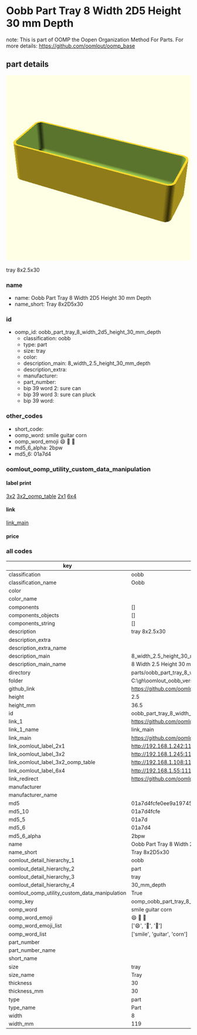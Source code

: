 # Oobb Part Tray 8 Width 2D5 Height 30 mm Depth  

note: This is part of OOMP the Oopen Organization Method For Parts. For more details: https://github.com/oomlout/oomp_base

##  part details
  

[![](3dpr.png)](3dpr.png)

tray 8x2.5x30



### name
* name: Oobb Part Tray 8 Width 2D5 Height 30 mm Depth
* name_short: Tray 8x2D5x30 
### id
* oomp_id: oobb_part_tray_8_width_2d5_height_30_mm_depth
  * classification: oobb
  * type: part
  * size: tray
  * color: 
  * description_main: 8_width_2.5_height_30_mm_depth
  * description_extra: 
  * manufacturer: 
  * part_number: 
  * bip 39 word 2: sure can
  * bip 39 word 3: sure can pluck
  * bip 39 word: 

### other_codes
* short_code: 
* oomp_word: smile guitar corn
* oomp_word_emoji :smile: :guitar: :corn:
* md5_6_alpha: 2bpw
* md5_6: 01a7d4






### oomlout_oomp_utility_custom_data_manipulation
#### label print
[3x2](http://192.168.1.245:1112/?label=oomp%202bpw)
[3x2_oomp_table](http://192.168.1.108:1112/?label=oomp%202bpw)
[2x1](http://192.168.1.242:1112/?label=oomp%202bpw)
[6x4](http://192.168.1.55:1112/?label=oomp%202bpw)    

#### link

[link_main](https://github.com/oomlout/oomlout_oobb_version_4_generated_parts/tree/main/navigation_oomp/oobb/part/tray/8_width_2.5_height_30_mm_depth/part)                              

#### price







### all codes 
| key | value |  
| --- | --- |  
| classification | oobb |  
| classification_name | Oobb |  
| color |  |  
| color_name |  |  
| components | [] |  
| components_objects | [] |  
| components_string | [] |  
| description | tray 8x2.5x30 |  
| description_extra |  |  
| description_extra_name |  |  
| description_main | 8_width_2.5_height_30_mm_depth |  
| description_main_name | 8 Width 2.5 Height 30 mm Depth |  
| directory | parts/oobb_part_tray_8_width_2d5_height_30_mm_depth |  
| folder | C:\gh\oomlout_oobb_version_4_generated_parts\parts\oobb_part_tray_8_width_2d5_height_30_mm_depth |  
| github_link | https://github.com/oomlout/oomlout_oomp_part_src/tree/main/parts/oobb_part_tray_8_width_2d5_height_30_mm_depth |  
| height | 2.5 |  
| height_mm | 36.5 |  
| id | oobb_part_tray_8_width_2d5_height_30_mm_depth |  
| link_1 | https://github.com/oomlout/oomlout_oobb_version_4_generated_parts/tree/main/navigation_oomp/oobb/part/tray/8_width_2.5_height_30_mm_depth/part |  
| link_1_name | link_main |  
| link_main | https://github.com/oomlout/oomlout_oobb_version_4_generated_parts/tree/main/navigation_oomp/oobb/part/tray/8_width_2.5_height_30_mm_depth/part |  
| link_oomlout_label_2x1 | http://192.168.1.242:1112/?label=oomp%202bpw |  
| link_oomlout_label_3x2 | http://192.168.1.245:1112/?label=oomp%202bpw |  
| link_oomlout_label_3x2_oomp_table | http://192.168.1.108:1112/?label=oomp%202bpw |  
| link_oomlout_label_6x4 | http://192.168.1.55:1112/?label=oomp%202bpw |  
| link_redirect | https://github.com/oomlout/oomlout_oobb_version_4_generated_parts/tree/main/parts/oobb_tray_08_2d5_30 |  
| manufacturer |  |  
| manufacturer_name |  |  
| md5 | 01a7d4fcfe0ee9a19745bb2d4d483ed0 |  
| md5_10 | 01a7d4fcfe |  
| md5_5 | 01a7d |  
| md5_6 | 01a7d4 |  
| md5_6_alpha | 2bpw |  
| name | Oobb Part Tray 8 Width 2D5 Height 30 mm Depth |  
| name_short | Tray 8x2D5x30  |  
| oomlout_detail_hierarchy_1 | oobb |  
| oomlout_detail_hierarchy_2 | part |  
| oomlout_detail_hierarchy_3 | tray |  
| oomlout_detail_hierarchy_4 | 30_mm_depth |  
| oomlout_oomp_utility_custom_data_manipulation | True |  
| oomp_key | oomp_oobb_part_tray_8_width_2d5_height_30_mm_depth |  
| oomp_word | smile guitar corn |  
| oomp_word_emoji | :smile: :guitar: :corn: |  
| oomp_word_emoji_list | [':smile:', ':guitar:', ':corn:'] |  
| oomp_word_list | ['smile', 'guitar', 'corn'] |  
| part_number |  |  
| part_number_name |  |  
| short_name |  |  
| size | tray |  
| size_name | Tray |  
| thickness | 30 |  
| thickness_mm | 30 |  
| type | part |  
| type_name | Part |  
| width | 8 |  
| width_mm | 119 |  
